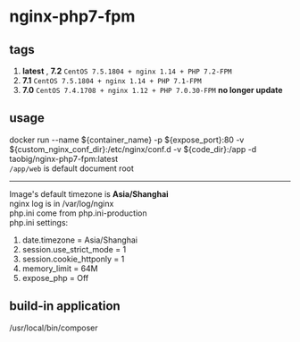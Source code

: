 # nginx-php7-fpm

## tags
1. **latest** , **7.2**  `CentOS 7.5.1804 + nginx 1.14 + PHP 7.2-FPM`  
1. **7.1**  `CentOS 7.5.1804 + nginx 1.14 + PHP 7.1-FPM`  
1. **7.0**  `CentOS 7.4.1708 + nginx 1.12 + PHP 7.0.30-FPM`  **no longer update**   

## usage
docker run --name ${container_name} -p ${expose_port}:80  -v ${custom_nginx_conf_dir}:/etc/nginx/conf.d -v ${code_dir}:/app  -d  taobig/nginx-php7-fpm:latest  
`/app/web` is default document root

---
Image's default timezone is **Asia/Shanghai**    
nginx log is in /var/log/nginx  
php.ini come from  php.ini-production  
php.ini settings:
1. date.timezone = Asia/Shanghai
1. session.use_strict_mode = 1
1. session.cookie_httponly = 1
1. memory_limit = 64M
1. expose_php = Off

## build-in application
/usr/local/bin/composer
